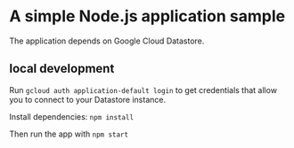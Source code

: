# A simple Node.js application sample

The application depends on Google Cloud Datastore.

## local development

Run `gcloud auth application-default login` to get credentials that allow you to connect to your Datastore instance.

Install dependencies: `npm install`

Then run the app with `npm start`